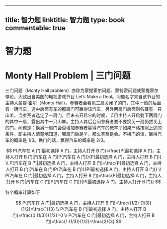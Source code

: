 
---
title: 智力题
linktitle: 智力题
type: book
commentable: true
---

# 智力题

# Monty Hall Problem | 三门问题

三门问题（Monty Hall problem）亦称为蒙提霍尔问题、蒙特霍问题或蒙提霍尔悖论，大致出自美国的电视游戏节目 Let’s Make a Deal。问题名字来自该节目的主持人蒙提·霍尔（Monty Hall）。参赛者会看见三扇关闭了的门，其中一扇的后面有一辆汽车，选中后面有车的那扇门可赢得该汽车，另外两扇门后面则各藏有一只山羊。当参赛者选定了一扇门，但未去开启它的时候，节目主持人开启剩下两扇门的其中一扇，露出其中一只山羊。主持人其后会问参赛者要不要换另一扇仍然关上的门。问题是：换另一扇门会否增加参赛者赢得汽车的概率？如果严格按照上述的条件，即主持人清楚地知道，哪扇门后是羊，那么答案是会。不换门的话，赢得汽车的概率是 1/3。换门的话，赢得汽车的概率是 2/3。

$$
P(汽车在 A 门|最初选择 A 门，主持人打开 B 门)=\frac{P(最初选择 A 门，主持人打开 B 门|汽车在 A 门)P(汽车在 A 门)}{P(最初选择 A 门，主持人打开 B 门)} \\
P(汽车在 B 门|最初选择 A 门，主持人打开 B 门)=\frac{P(最初选择 A 门，主持人打开 B 门|汽车在 B 门)P(汽车在 B 门)}{P(最初选择 A 门，主持人打开 B 门)} \\
P(汽车在 C 门|最初选择 A 门，主持人打开 B 门)=\frac{P(最初选择 A 门，主持人打开 B 门|汽车在 C 门)P(汽车在 C 门)}{P(最初选择 A 门，主持人打开 B 门)}
$$

各个概率计算如下

$$
P(汽车在 A 门|最初选择 A 门，主持人打开 B 门)=\frac{(1/2)⋅(1/3)}{1/2}=\frac{1}{3} \\
P(汽车在 B 门|最初选择 A 门，主持人打开 B 门)=\frac{0⋅(1/3)}{1/2}=0 \\
P(汽车在 C 门|最初选择 A 门，主持人打开 B 门)=\frac{1⋅(1/3)}{1/2}=\frac{2}{3}
$$

    